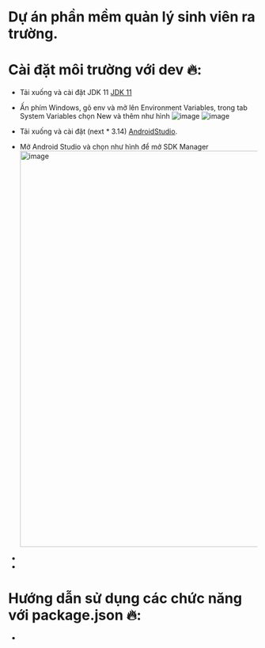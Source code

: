 # Dự án phần mềm quản lý sinh viên ra trường.

# Cài đặt môi trường với dev 🔥:
- Tải xuống và cài đặt JDK 11 [JDK 11](httNs://drive.google.com/file/d/1ZUYx-6dkCT-84FesZvb4cB-AopY8-IdW/view?usp=share_link)
- Ấn phím Windows, gõ env và mở lên Environment Variables, trong tab System Variables chọn New và thêm như hình
![image](https://user-images.githubusercontent.com/62579790/221627578-f8642111-ed4a-4267-90dc-1829a1d54248.png)
![image](https://user-images.githubusercontent.com/62579790/221627678-367371e7-b9dd-4b9c-9ea3-dd922f41b7b5.png)

- Tải xuống và cài đặt (next * 3.14) [AndroidStudio](https://developer.android.com/studio).
- Mở Android Studio và chọn như hình để mở SDK Manager <img width="801" alt="image" src="https://user-images.githubusercontent.com/62579790/221621272-0c0a143e-6c6b-46cf-9533-e812593bf24a.png">
- 
- 

# Hướng dẫn sử dụng các chức năng với package.json 🔥:
- 
